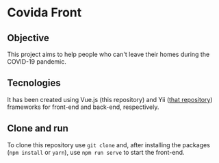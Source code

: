 # Covida Front

## Objective
This project aims to help people who can't leave their homes during the COVID-19 pandemic.

## Tecnologies
It has been created using Vue.js (this repository) and Yii ([that repository](https://github.com/LSViana/covida-back)) frameworks for front-end and back-end, respectively.

## Clone and run
To clone this repository use `git clone` and, after installing the packages (`npm install` or `yarn`), use `npm run serve` to start the front-end.